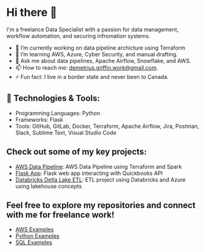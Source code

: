# Hi there 👋

I'm a freelance Data Specialist with a passion for data management, workflow automation, and securing infromation systems.

<!--
**demeritiusg/demeritiusg** is a ✨ _special_ ✨ repository because its `README.md` (this file) appears on your GitHub profile.

Here are some ideas to get you started: -->

- 🔭 I’m currently working on data pipeline archicture using Terraform
- 🌱 I’m learning AWS, Azure, Cyber Security, and manual drafting.
- 💬 Ask me about data pipelines, Apache Airflow, Snowflake, and AWS.
- 📫 How to reach me: demetrius.griffin.work@gmail.com.
- ⚡ Fun fact: I live in a border state and never been to Canada.
  
## 🔨 Technologies & Tools:
- Programming Languages: Python
- Frameworks: Flask
- Tools: GitHub, GitLab, Docker, Terraform, Apache Airflow, Jira, Postman, Slack, Sublime Text, Visual Studio Code

<!--
📂 Notable Projects:-->
## Check out some of my key projects:
- [AWS Data Pipeline](https://github.com/demeritiusg/terraform-data-pipeline): AWS Data Pipeline using Terraform and Spark
- [Flask App](https://github.com/demeritiusg/Web_App_Examples): Flask web app interacting with Quickbooks API
- [Databricks Detla Lake ETL](https://github.com/demeritiusg/databicks_project): ETL project using Databricks and Azure using lakehouse concepts 

## Feel free to explore my repositories and connect with me for freelance work!
- [AWS Examples](https://github.com/demeritiusg/AWS-Examples)
- [Python Examples](https://github.com/demeritiusg/Python-Examples)
- [SQL Examples](https://github.com/demeritiusg/SQL-Examples)
